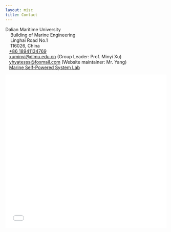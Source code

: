 ```yaml
---
layout: misc
title: Contact
---
```


<script type="text/javascript">window.$crisp=[];window.CRISP_WEBSITE_ID="ce226684-44c5-41e4-8db9-c10407b08caa";(function(){d=document;s=d.createElement("script");s.src="https://client.crisp.chat/l.js";s.async=1;d.getElementsByTagName("head")[0].appendChild(s);})();</script>

<p>
<div class="row contact">
	<div class="smallhead">
		<div class="col-md-6">
		<i class="fa fa-location-arrow fa-1x smallhead" aria-hidden="true"></i>  Dalian Maritime University<br>
	 	&nbsp; &nbsp; Building of Marine Engineering<br>
	 	&nbsp; &nbsp; Linghai Road No.1<br>
	 	&nbsp; &nbsp; 116026, China
	 	</div>
	</div>

<div class="smallhead">
<div class="col-md-6">
		<i class="fa fa-phone fa-1x" aria-hidden="true"></i>&nbsp; &nbsp;<a href="tel:+6566015064">+86 18941134769</a> <br>
		<i class="fa fa-envelope fa-1x" aria-hidden="true"></i>&nbsp; &nbsp;<a href="mailto:xuminyi@dlmu.edu.cn">xuminyi@dlmu.edu.cn</a> (Group Leader: Prof. Minyi Xu)<br>
	<i class="fa fa-envelope-o fa-1x" aria-hidden="true"></i>&nbsp; &nbsp;<a href="mailto:yhyatesss@foxmail.com">yhyatesss@foxmail.com</a> (Website maintainer: Mr. Yang)<br>
		<i class="fa fa-github fa-1x" aria-hidden="true"></i>&nbsp; &nbsp;<a href="https://github.com/MSPSLab">Marine Self-Powered System Lab</a>
	</div>
</div>

</div>
</p>

<p>
	<div class="row">
	<div class="smallhead">
	<div class="col-md-12">
<iframe src="/map.html" width="100%" height="480" style="border:0;" allowfullscreen="" loading="lazy"></iframe>
	</div>
	</div>
	</div>
</p>

<!-- <iframe src="https://www.google.com/maps/embed?pb=!1m18!1m12!1m3!1d3106.3078921590627!2d121.53296731534955!3d38.87119697957465!2m3!1f0!2f0!3f0!3m2!1i1024!2i768!4f13.1!3m3!1m2!1s0x0%3A0x5e90152c232b8fcf!2z5aSn6L-e5rW35LqL5aSn5a2m5Lic5bGx5qCh5Yy66L2u5py65qW8!5e0!3m2!1szh-CN!2s!4v1625924714438!5m2!1szh-CN!2s" width="100%" height="480" style="border:0;" allowfullscreen="" loading="lazy"></iframe> -->
